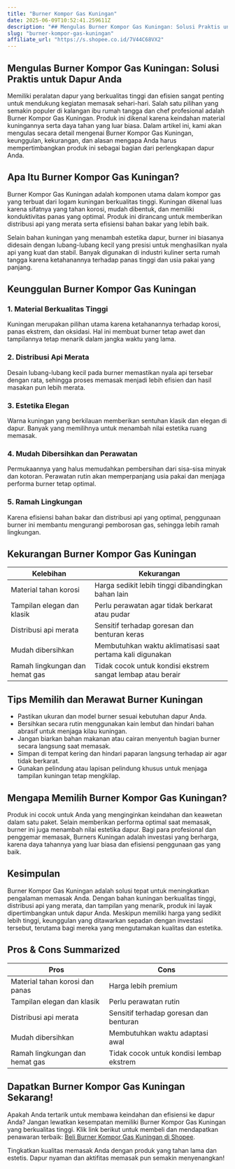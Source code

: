 ```yaml
---
title: "Burner Kompor Gas Kuningan"
date: 2025-06-09T10:52:41.259611Z
description: "## Mengulas Burner Kompor Gas Kuningan: Solusi Praktis untuk Dapur Anda..."
slug: "burner-kompor-gas-kuningan"
affiliate_url: "https://s.shopee.co.id/7V44C68VX2"
---
```

## Mengulas Burner Kompor Gas Kuningan: Solusi Praktis untuk Dapur Anda

Memiliki peralatan dapur yang berkualitas tinggi dan efisien sangat penting untuk mendukung kegiatan memasak sehari-hari. Salah satu pilihan yang semakin populer di kalangan ibu rumah tangga dan chef profesional adalah Burner Kompor Gas Kuningan. Produk ini dikenal karena keindahan material kuningannya serta daya tahan yang luar biasa. Dalam artikel ini, kami akan mengulas secara detail mengenai Burner Kompor Gas Kuningan, keunggulan, kekurangan, dan alasan mengapa Anda harus mempertimbangkan produk ini sebagai bagian dari perlengkapan dapur Anda.

## Apa Itu Burner Kompor Gas Kuningan?

Burner Kompor Gas Kuningan adalah komponen utama dalam kompor gas yang terbuat dari logam kuningan berkualitas tinggi. Kuningan dikenal luas karena sifatnya yang tahan korosi, mudah dibentuk, dan memiliki konduktivitas panas yang optimal. Produk ini dirancang untuk memberikan distribusi api yang merata serta efisiensi bahan bakar yang lebih baik.

Selain bahan kuningan yang menambah estetika dapur, burner ini biasanya didesain dengan lubang-lubang kecil yang presisi untuk menghasilkan nyala api yang kuat dan stabil. Banyak digunakan di industri kuliner serta rumah tangga karena ketahanannya terhadap panas tinggi dan usia pakai yang panjang.

## Keunggulan Burner Kompor Gas Kuningan

### 1. Material Berkualitas Tinggi

Kuningan merupakan pilihan utama karena ketahanannya terhadap korosi, panas ekstrem, dan oksidasi. Hal ini membuat burner tetap awet dan tampilannya tetap menarik dalam jangka waktu yang lama.

### 2. Distribusi Api Merata

Desain lubang-lubang kecil pada burner memastikan nyala api tersebar dengan rata, sehingga proses memasak menjadi lebih efisien dan hasil masakan pun lebih merata.

### 3. Estetika Elegan

Warna kuningan yang berkilauan memberikan sentuhan klasik dan elegan di dapur. Banyak yang memilihnya untuk menambah nilai estetika ruang memasak.

### 4. Mudah Dibersihkan dan Perawatan

Permukaannya yang halus memudahkan pembersihan dari sisa-sisa minyak dan kotoran. Perawatan rutin akan memperpanjang usia pakai dan menjaga performa burner tetap optimal.

### 5. Ramah Lingkungan

Karena efisiensi bahan bakar dan distribusi api yang optimal, penggunaan burner ini membantu mengurangi pemborosan gas, sehingga lebih ramah lingkungan.

## Kekurangan Burner Kompor Gas Kuningan

| **Kelebihan** | **Kekurangan** |
|----------------|----------------|
| Material tahan korosi | Harga sedikit lebih tinggi dibandingkan bahan lain |
| Tampilan elegan dan klasik | Perlu perawatan agar tidak berkarat atau pudar |
| Distribusi api merata | Sensitif terhadap goresan dan benturan keras |
| Mudah dibersihkan | Membutuhkan waktu aklimatisasi saat pertama kali digunakan |
| Ramah lingkungan dan hemat gas | Tidak cocok untuk kondisi ekstrem sangat lembap atau berair |

## Tips Memilih dan Merawat Burner Kuningan

- Pastikan ukuran dan model burner sesuai kebutuhan dapur Anda.
- Bersihkan secara rutin menggunakan kain lembut dan hindari bahan abrasif untuk menjaga kilau kuningan.
- Jangan biarkan bahan makanan atau cairan menyentuh bagian burner secara langsung saat memasak.
- Simpan di tempat kering dan hindari paparan langsung terhadap air agar tidak berkarat.
- Gunakan pelindung atau lapisan pelindung khusus untuk menjaga tampilan kuningan tetap mengkilap.

## Mengapa Memilih Burner Kompor Gas Kuningan?

Produk ini cocok untuk Anda yang menginginkan keindahan dan keawetan dalam satu paket. Selain memberikan performa optimal saat memasak, burner ini juga menambah nilai estetika dapur. Bagi para profesional dan penggemar memasak, Burners Kuningan adalah investasi yang berharga, karena daya tahannya yang luar biasa dan efisiensi penggunaan gas yang baik.

## Kesimpulan

Burner Kompor Gas Kuningan adalah solusi tepat untuk meningkatkan pengalaman memasak Anda. Dengan bahan kuningan berkualitas tinggi, distribusi api yang merata, dan tampilan yang menarik, produk ini layak dipertimbangkan untuk dapur Anda. Meskipun memiliki harga yang sedikit lebih tinggi, keunggulan yang ditawarkan sepadan dengan investasi tersebut, terutama bagi mereka yang mengutamakan kualitas dan estetika.

## Pros & Cons Summarized

| **Pros** | **Cons** |
|------------|-----------|
| Material tahan korosi dan panas | Harga lebih premium |
| Tampilan elegan dan klasik | Perlu perawatan rutin |
| Distribusi api merata | Sensitif terhadap goresan dan benturan |
| Mudah dibersihkan | Membutuhkan waktu adaptasi awal |
| Ramah lingkungan dan hemat gas | Tidak cocok untuk kondisi lembap ekstrem |

## Dapatkan Burner Kompor Gas Kuningan Sekarang!

Apakah Anda tertarik untuk membawa keindahan dan efisiensi ke dapur Anda? Jangan lewatkan kesempatan memiliki Burner Kompor Gas Kuningan yang berkualitas tinggi. Klik link berikut untuk membeli dan mendapatkan penawaran terbaik: [Beli Burner Kompor Gas Kuningan di Shopee](https://s.shopee.co.id/7V44C68VX2).

Tingkatkan kualitas memasak Anda dengan produk yang tahan lama dan estetis. Dapur nyaman dan aktifitas memasak pun semakin menyenangkan!